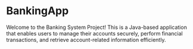 # BankingApp
Welcome to the Banking System Project! This is a Java-based application that enables users to manage their accounts securely, perform financial transactions, and retrieve account-related information efficiently.
